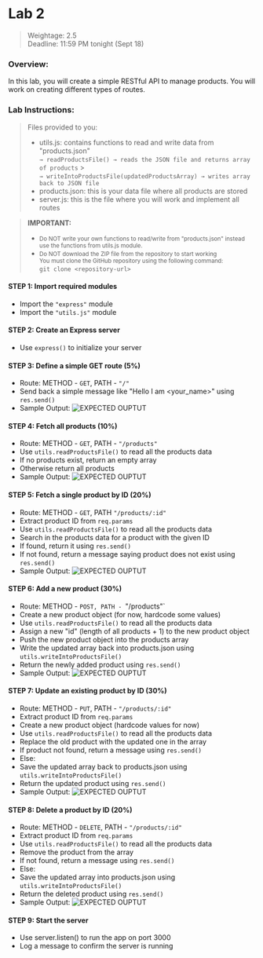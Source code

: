 # Lab 2

> Weightage: 2.5<br>
> Deadline: 11:59 PM tonight (Sept 18)<br>

### Overview:

In this lab, you will create a simple RESTful API to manage products. You will work on creating different types of routes.

### Lab Instructions:

> Files provided to you:
>
> - utils.js: contains functions to read and write data from "products.json"
>   <br>`→ readProductsFile() → reads the JSON file and returns array of products` > <br>`→ writeIntoProductsFile(updatedProductsArray) → writes array back to JSON file`
> - products.json: this is your data file where all products are stored
> - server.js: this is the file where you will work and implement all routes

> **IMPORTANT:**
>
> - <small>Do NOT write your own functions to read/write from "products.json" instead use the functions from utils.js module.</small>
> - <small>Do NOT download the ZIP file from the repository to start working<br>You must clone the GitHub repository using the following command:</small><br>`git clone <repository-url>`

#### STEP 1: Import required modules

- Import the `"express"` module
- Import the `"utils.js"` module

#### STEP 2: Create an Express server

- Use `express()` to initialize your server

#### STEP 3: Define a simple GET route (5%)

- Route: METHOD - `GET`, PATH - `"/"`
- Send back a simple message like "Hello I am <your_name>" using `res.send()`
- Sample Output:
  ![EXPECTED OUPTUT](outputs/1.png)

#### STEP 4: Fetch all products (10%)

- Route: METHOD - `GET`, PATH - `"/products"`
- Use `utils.readProductsFile()` to read all the products data
- If no products exist, return an empty array
- Otherwise return all products
- Sample Output:
  ![EXPECTED OUPTUT](outputs/2.png)

#### STEP 5: Fetch a single product by ID (20%)

- Route: METHOD - `GET`, PATH `"/products/:id"`
- Extract product ID from `req.params`
- Use `utils.readProductsFile()` to read all the products data
- Search in the products data for a product with the given ID
- If found, return it using `res.send()`
- If not found, return a message saying product does not exist using `res.send()`
- Sample Output:
  ![EXPECTED OUPTUT](outputs/3.png)

#### STEP 6: Add a new product (30%)

- Route: METHOD - `POST, PATH - `"/products"`
- Create a new product object (for now, hardcode some values)
- Use `utils.readProductsFile()` to read all the products data
- Assign a new "id" (length of all products + 1) to the new product object
- Push the new product object into the products array
- Write the updated array back into products.json using `utils.writeIntoProductsFile()`
- Return the newly added product using `res.send()`
- Sample Output:
  ![EXPECTED OUPTUT](outputs/4.png)

#### STEP 7: Update an existing product by ID (30%)

- Route: METHOD - `PUT`, PATH - `"/products/:id"`
- Extract product ID from `req.params`
- Create a new product object (hardcode values for now)
- Use `utils.readProductsFile()` to read all the products data
- Replace the old product with the updated one in the array
- If product not found, return a message using `res.send()`
- Else:
- Save the updated array back to products.json using `utils.writeIntoProductsFile()`
- Return the updated product using `res.send()`
- Sample Output:
  ![EXPECTED OUPTUT](outputs/5.png)

#### STEP 8: Delete a product by ID (20%)

- Route: METHOD - `DELETE`, PATH - `"/products/:id"`
- Extract product ID from `req.params`
- Use `utils.readProductsFile()` to read all the products data
- Remove the product from the array
- If not found, return a message using `res.send()`
- Else:
- Save the updated array into products.json using `utils.writeIntoProductsFile()`
- Return the deleted product using `res.send()`
- Sample Output:
  ![EXPECTED OUPTUT](outputs/6.png)

#### STEP 9: Start the server

- Use server.listen() to run the app on port 3000
- Log a message to confirm the server is running
